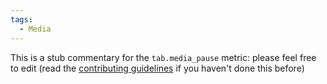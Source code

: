 ```yaml
---
tags:
  - Media
---
```


This is a stub commentary for the `tab.media_pause` metric: please feel free to edit (read the
[contributing guidelines](https://github.com/mozilla/glean-annotations/blob/main/CONTRIBUTING.md)
if you haven't done this before)
